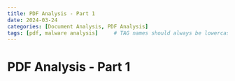 ```yaml
---
title: PDF Analysis - Part 1
date: 2024-03-24
categories: [Document Analysis, PDF Analysis]
tags: [pdf, malware analysis]     # TAG names should always be lowercase
---
```


# PDF Analysis - Part 1